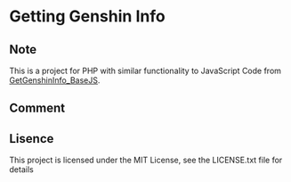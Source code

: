 # Getting Genshin Info
## Note
This is a project for PHP with similar functionality to JavaScript Code from [GetGenshinInfo_BaseJS](https://github.com/bella2391/GetGenshinInfo/tree/base-js).<br>
## Comment 

## Lisence
This project is licensed under the MIT License, see the LICENSE.txt file for details